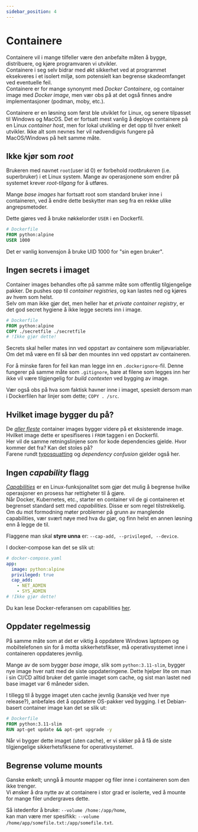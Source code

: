 ```yaml
---
sidebar_position: 4
---
```


# Containere

Containere vil i mange tilfeller være den anbefalte måten å bygge, distribuere, og kjøre programvaren vi utvikler.  
Containere i seg selv bidrar med økt sikkerhet ved at programmet eksekveres i et isolert miljø, som potensielt kan begrense skadeomfanget ved eventuelle feil.  
Containere er for mange synonymt med _Docker Containere_, og container image med _Docker image_, men vær obs på at det også finnes andre implementasjoner (podman, moby, etc.).

Containere er en løsning som først ble utviklet for Linux, og senere tilpasset til Windows og MacOS. Det er fortsatt mest vanlig å deploye containere på en Linux _container host_, men for lokal utvikling er det opp til hver enkelt utvikler. Ikke alt som nevnes her vil nødvendigvis fungere på MacOS/Windows på helt samme måte.

## Ikke kjør som _root_

Brukeren med navnet `root`(user id 0) er forbehold _rootbrukeren_ (i.e. superbruker) i et Linux system. Mange av operasjonene som endrer på systemet krever _root-tilgang_ for å utføres.  
<!-- De få eksemplene på _container breakout_, altså at en angriper får tilgang til _container hosten_, har bare vært mulig om brukeren som programmet inne i containeren kjører som har _uid 0_.   -->
Mange _base images_ har fortsatt root som standard bruker inne i containeren, ved å endre dette beskytter man seg fra en rekke ulike angrepsmetoder.

Dette gjøres ved å bruke nøkkelorder `USER` i en Dockerfil.

```Dockerfile
# Dockerfile
FROM python:alpine
USER 1000
```

Det er vanlig konvensjon å bruke UID 1000 for "sin egen bruker".

## Ingen secrets i imaget

Container images behandles ofte på samme måte som offentlig tilgjengelige pakker. De pushes opp til _container registries_, og kan lastes ned og kjøres av hvem som helst.  
Selv om man ikke gjør det, men heller har et _private container registry_, er det god secret hygiene å ikke legge secrets inn i image.

```Dockerfile
# Dockerfile
FROM python:alpine
COPY ./secretfile ./secretfile
# !Ikke gjør dette!
```

Secrets skal heller mates inn ved oppstart av containere som miljøvariabler. Om det må være en fil så bør den mountes inn ved oppstart av containeren.

For å minske faren for feil kan man legge inn en `.dockerignore`-fil. Denne fungerer på samme måte som `.gitignore`, bare at filene som legges inn her ikke vil være tilgjengelig for _build contexten_ ved bygging av image.

Vær også obs på hva som faktisk havner inne i imaget, spesielt dersom man i Dockerfilen har linjer som dette; `COPY . /src`.

## Hvilket image bygger du på?

De [_aller fleste_](https://docs.docker.com/develop/develop-images/baseimages/) container images bygger videre på et eksisterende image. Hvilket image dette er spesifiseres i `FROM` taggen i en Dockerfil.  
Her vil de samme retningslinjene som for kode dependencies gjelde. Hvor kommer det fra? Kan det stoles på?  
Farene rundt [typosquatting](https://en.wikipedia.org/wiki/Typosquatting) og _dependency confusion_ gjelder også her.

## Ingen _capability_ flagg

[_Capabilities_](https://man7.org/linux/man-pages/man7/capabilities.7.html) er en Linux-funksjonalitet som gjør det mulig å begrense hvilke operasjoner en prosess har rettigheter til å gjøre.  
Når Docker, Kubernetes, etc., starter en container vil de gi containeren et begrenset standard sett med _capabilities_. Disse er som regel tilstrekkelig.
Om du mot formodning møter problemer på grunn av manglende capabilities, vær svært nøye med hva du gjør, og finn helst en annen løsning enn å legge de til.

Flaggene man skal __styre unna__ er: `--cap-add, --privileged, --device`.

I docker-compose kan det se slik ut:

```yaml
# docker-compose.yaml
app:
  image: python:alpine
  privileged: true
  cap_add:
    - NET_ADMIN
    - SYS_ADMIN
# !Ikke gjør dette!
```

Du kan lese Docker-referansen om capabilities [her](https://docs.docker.com/engine/reference/run/#runtime-privilege-and-linux-capabilities).

## Oppdater regelmessig

På samme måte som at det er viktig å oppdatere Windows laptopen og mobiltelefonen sin for å motta sikkerhetsfikser, må operativsystemet inne i containeren oppdateres jevnlig.

Mange av de som bygger _base image_, slik som `python:3.11-slim`, bygger nye image hver natt med de siste oppdateringene.
Dette hjelper lite om man i sin CI/CD alltid bruker det gamle imaget som cache, og sist man lastet ned base imaget var 6 måneder siden.

I tillegg til å bygge imaget uten cache jevnlig (kanskje ved hver nye release?), anbefales det å oppdatere OS-pakker ved bygging. I et Debian-basert container image kan det se slik ut:

```Dockerfile
# Dockerfile
FROM python:3.11-slim
RUN apt-get update && apt-get upgrade -y

```

Når vi bygger dette imaget (uten cache), er vi sikker på å få de siste tilgjengelige sikkerhetsfiksene for operativsystemet.

## Begrense volume mounts

Ganske enkelt; unngå å _mounte_ mapper og filer inne i containeren som den ikke trenger.  
Vi ønsker å dra nytte av at containere i stor grad er isolerte, ved å mounte for mange filer undergraves dette.

Så istedenfor å bruke: `--volume /home:/app/home`,  
kan man være mer spesifikk: `--volume /home/app/somefile.txt:/app/somefile.txt`.
